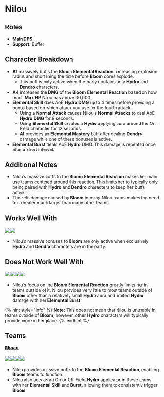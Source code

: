 # Nilou

## **Roles**

* **Main DPS**
* **Support**: Buffer

## **Character Breakdown**

* **A1** massively buffs the **Bloom** **Elemental Reaction**, increasing explosion radius and shortening the time before **Bloom** cores explode.
  * This buff is only active when the party contains only **Hydro** and **Dendro** characters.
* **A4** increases the **DMG** of the **Bloom** **Elemental Reaction** based on how much **Max HP** Nilou has above 30,000.
* **Elemental Skill** does AoE **Hydro** **DMG** up to 4 times before providing a bonus based on which attack you use for the fourth attack.
  * Using a **Normal Attack** causes Nilou's **Normal Attacks** to deal AoE **Hydro** **DMG** for 8 seconds.
  * Using **Elemental Skill** creates a **Hydro** applying aura around the On-Field character for 12 seconds.
  * **A1** provides an **Elemental Mastery** buff after dealing **Dendro** damage while one of these bonuses is active.
* **Elemental Burst** deals AoE **Hydro** DMG. This damage is repeated once after a short interval.

## **Additional Notes**

* Nilou's massive buffs to the **Bloom** **Elemental Reaction** makes her main use teams centered around this reaction. This limits her to typically only being paired with **Hydro** and **Dendro** characters to keep her buffs active.
* The self-damage caused by **Bloom** in many Nilou teams makes the need for a healer much larger than many other teams.

## **Works Well With**

#### ![](../../.gitbook/assets/ui\_icon\_hydro.webp)![](../../.gitbook/assets/ui\_icon\_dendro.webp)

* Nilou's massive bonuses to **Bloom** are only active when exclusively **Hydro** and **Dendro** characters are in the party.

## **Does Not Work Well With**

#### ![](../../.gitbook/assets/ui\_icon\_anemo.webp)![](../../.gitbook/assets/ui\_icon\_electro.webp)![](../../.gitbook/assets/ui\_icon\_cryo.webp)![](../../.gitbook/assets/ui\_icon\_geo.webp)

* Nilou's focus on the **Bloom Elemental Reaction** greatly limits her in teams outside of it. Nilou provides very little to most teams outside of **Bloom** other than a relatively small **Hydro** aura and limited **Hydro** damage with her **Elemental Burst**.

{% hint style="info" %}
**Note:** This does not mean that Nilou is unusable in teams outside of **Bloom**, however, other **Hydro** characters will typically provide more in her place.
{% endhint %}

## **Teams**

[**Bloom**](../../teams/anemo-1.md)

#### ![](../../.gitbook/assets/ui\_avataricon\_nilou.png)![](../../.gitbook/assets/ui\_avataricon\_kokomi.png)![](../../.gitbook/assets/ui\_avataricon\_collei.png)![](../../.gitbook/assets/ui\_avataricon\_traveler\_dendro.png)

* Nilou provides massive buffs to the **Bloom Elemental Reaction**, enabling **Bloom** teams to function.
* Nilou also acts as an On or Off-Field **Hydro** applicator in these teams with her **Elemental Skill** and **Burst**, allowing them to consistently trigger **Bloom**.
